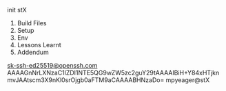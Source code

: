 init stX

1. Build Files
2. Setup
3. Env
4. Lessons Learnt
5. Addendum

sk-ssh-ed25519@openssh.com AAAAGnNrLXNzaC1lZDI1NTE5QG9wZW5zc2guY29tAAAAIBiH+Y84xHTjknmvJAAtscm3X9nKl0srOjgb0aFTM9aCAAAABHNzaDo= mpyeager@stX
